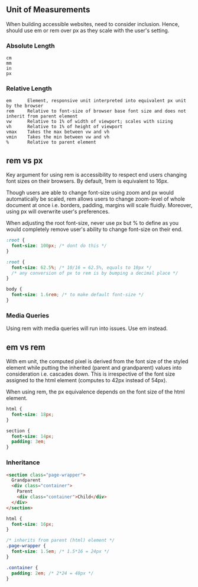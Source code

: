 ## Unit of Measurements

When building accessible websites, need to consider inclusion. Hence, should use em or rem over px as they scale with the user's setting.

### Absolute Length

```
cm
mm
in
px
```

### Relative Length

```
em      Element, responsive unit interpreted into equivalent px unit by the browser
rem     Relative to font-size of browser base font size and does not inherit from parent element
vw      Relative to 1% of width of viewport; scales with sizing
vh      Relative to 1% of height of viewport
vmax    Takes the max between vw and vh
vmin    Takes the min between vw and vh
%       Relative to parent element
```

## rem vs px

Key argument for using rem is accessibility to respect end users changing font sizes on their browsers. By default, 1rem is equivalent to 16px.

Though users are able to change font-size using zoom and px would automatically be scaled, rem allows users to change zoom-level of whole document at once i.e. borders, padding, margins will scale fluidly. Moreover, using px will overwrite user's preferences.

When adjusting the root font-size, never use px but % to define as you would completely remove user's ability to change font-size on their end.

```css
:root {
  font-size: 100px; /* dont do this */
}

:root {
  font-size: 62.5%; /* 10/16 = 62.5%, equals to 10px */
  /* any conversion of px to rem is by bumping a decimal place */
}

body {
  font-size: 1.6rem; /* to make default font-size */
}
```

### Media Queries

Using rem with media queries will run into issues. Use em instead.

## em vs rem

With em unit, the computed pixel is derived from the font size of the styled element while putting the inherited (parent and grandparent) values into consideration i.e. cascades down. This is irrespective of the font size assigned to the html element (computes to 42px instead of 54px).

When using rem, the px equivalence depends on the font size of the html element.

```css
html {
  font-size: 18px;
}

section {
  font-size: 14px;
  padding: 3em;
}
```

### Inheritance

```html
<section class="page-wrapper">
  Grandparent
  <div class="container">
    Parent
    <div class="container">Child</div>
  </div>
</section>
```

```css
html {
  font-size: 16px;
}

/* inherits from parent (html) element */
.page-wrapper {
  font-size: 1.5em; /* 1.5*16 = 24px */
}

.container {
  padding: 2em; /* 2*24 = 48px */
}
```
